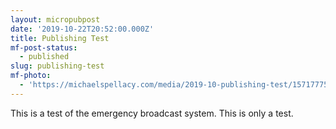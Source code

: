 ```yaml
---
layout: micropubpost
date: '2019-10-22T20:52:00.000Z'
title: Publishing Test
mf-post-status:
  - published
slug: publishing-test
mf-photo:
  - 'https://michaelspellacy.com/media/2019-10-publishing-test/1571777527859.jpg'
---
```

This is a test of the emergency broadcast system. This is only a test. 
